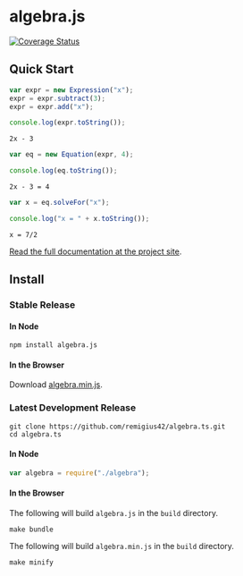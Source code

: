 # algebra.js 

[![Coverage Status](https://coveralls.io/repos/remigius42/algebra.ts/badge.svg?branch=main)](https://coveralls.io/r/remigius42/algebra.ts?branch=main)

## Quick Start

```js
var expr = new Expression("x");
expr = expr.subtract(3);
expr = expr.add("x");

console.log(expr.toString());
```

```
2x - 3
```

```js
var eq = new Equation(expr, 4);

console.log(eq.toString());
```

```
2x - 3 = 4
```

```js
var x = eq.solveFor("x");

console.log("x = " + x.toString());
```

```
x = 7/2
```

[Read the full documentation at the project site](http://algebra.js.org).

## Install

### Stable Release

#### In Node

```
npm install algebra.js
```

#### In the Browser

Download [algebra.min.js](http://algebra.js.org/javascripts/algebra-0.2.6.min.js).

### Latest Development Release

```
git clone https://github.com/remigius42/algebra.ts.git
cd algebra.ts
```

#### In Node

```js
var algebra = require("./algebra");
```

#### In the Browser

The following will build `algebra.js` in the `build` directory.

```
make bundle
```

The following will build `algebra.min.js` in the `build` directory.

```
make minify
```
